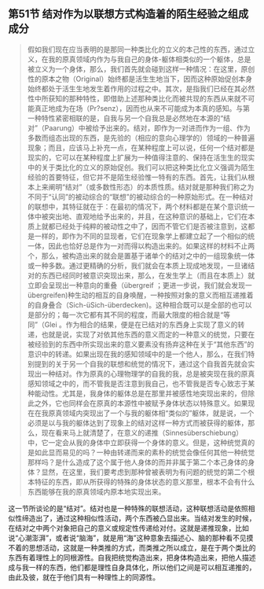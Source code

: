 <h2>第51节 结对作为以联想方式构造着的陌生经验之组成成分</h2><blockquote data-pid="gYpzQIi7">假如我们现在应当表明的是那同一种类比化的立义的本己性的东西，通过立义，在我的原真领域内作为与我自己的身体-躯体相类似的一个躯体，总是被立义为一个身体，那么，我们首先就会碰到这样一种情况：在这里，原创性的原本之物（Original）始终都是活生生地当下，因而这种原始促创本身始终都处于活生生地发生着作用的过程之中。其次，是指我们已经在其必然性中所获知的那种特性，即借助上述那种类比化而被共现的东西从来就不可能真正地成为在场（Pr?senz），因而也从来不可能成为本真的感知。与第一种特性紧密相联的是，自我与另一个自我总是必然地在本源的“结对”（Paarung）中被给予出来的。结对，即作为一对进而作为一组、作为多数而组态出现的东西，是先验的（相应的意向心理学的）领域的一种普遍现象；而且，应该马上补充一点，在某种程度上可以说，任何一个结对都是现实的，它可以在某种程度上扩展为一种值得注意的、保持在活生生的现实中的关于类比化的立义的原始促创。我们可以把这种类比化立义强调为陌生经验的首要特征，但它并不是陌生经验惟一特有的东西。首先，让我们从根本上来阐明“结对”（或多数性形态）的本质性质。结对就是那种我们称之为不同于“认同”的被动综合的“联想”的被动综合的一种原始形式。在一种结对的联想中，其特征就在于：在最初的情况下，两个材料都是在某个意识统一体中被突出地、直观地给予出来的，并且，在这种意识的基础上，它们在本质上就都已经处于纯粹的被动性之中了，因而不管它们是否被注意到，这都是一样的，即作为不同的显现者，它们在现象学上都建立起了一个相似的统一体，因此也恰好总是作为一对而得以构造出来的。如果这样的材料不止两个，那么，被构造出来的就会是置基于诸单个的结对之中的一组现象统一体或一种多数。通过更精确的分析，我们就会在本质上现成地发现，一旦诸结对的东西已经同时被意识突现出来，那么，在发生学上（而且在本质上）就立即会呈现出一种意向的重叠（übergreif ；更进一步说，我们就会发现一übergreifen)种生动的相互的自身唤醒，一种按照对象的意义而相互递推着的自身叠合（Sich-üSich-überdecken)。这种相合既可以是全部的也可以是部分的；每一次它都有其不同的程度，而最大限度的相合就是“等同”（Glei 。作为相合的结果，便是在已结对的东西身上实现了意义的转递，也就是说，实现了对依其他东西的意义而定的一种意义的统觉，只要在被经验到的东西中所实现出来的意义要素没有扬弃这种在关于“其他东西”的意识中的转递。如果出现在我的感知领域中的是一个他人，那么，在我们特别提到的关于另一个自我的联想和统觉的情况下，通过这个自我首先就会实现出一种结对。作为原真的心理物理学的自我的我，总是被突现在我的原真感知领域之中的，而不管我是否注意到我自己，也不管我是否专心致志于某种能动性。尤其是，我身体的躯体总是在那里并被感性地突现出来的，但除此之外，它也同样会在原真的本源性中被赋予身体状态以特殊意义。如果现在在我原真领域内突现出了一个与我的躯体相“类似的”躯体，就是说，一个必须是以与我的躯体达到了现象上的结对这样一种方式而被获得的躯体，那么，现在看来马上就清楚了，在意义的递推（Sinnesüberschiebung）中，它一定会从我的身体中立即获得一个身体的意义。但是，这种统觉真的是如此显而易见的吗？一种由转递而来的素朴的统觉会像任何其他一种统觉那样吗？是什么造成了这个属于他人身体的而并非属于第二个本己身体的身体？显然，在这里，我们要考虑到那种曾被表明为有问题的统觉的第二个根本特征的东西，即从所获得的特殊的身体状态的意义那里，根本不会有什么东西能够在我的原真领域内原本地实现出来。</blockquote><p data-pid="9wh1veiz">这一节所谈论的是“结对”。结对也是一种特殊的联想活动，这种联想活动是依照相似性缔造出了，通过这种相似性活动，两个东西被凸显出来。当结对发生的时候，在结对之中两个对象把自己的意义或规定性传递给对付。这就是递推现象，比如说“心潮澎湃”，或者说“脑海”，就是用“海”这种意象去描述心、脑的那种看不见摸不着的思想活动，这就是一种类推的方式，而类推之所以成立，是在于两个类比的东西有着理性上的同根源性。自我把统觉构造出来，把身体构造出来，把他人描述成与我一样的东西，他们都是理性自身具体化，所以他们之间是可以相互递推的，由此及彼，就在于他们具有一种理性上的同源性。</p><p></p>